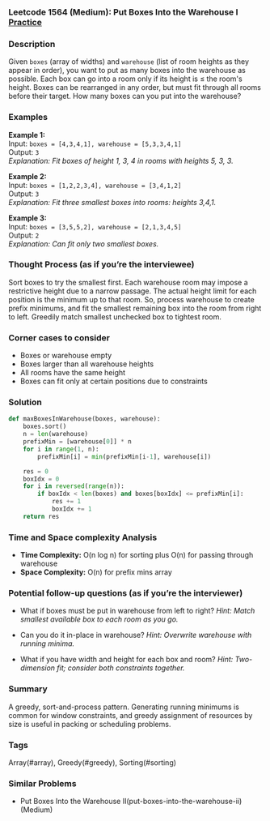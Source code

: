 ### Leetcode 1564 (Medium): Put Boxes Into the Warehouse I [Practice](https://leetcode.com/problems/put-boxes-into-the-warehouse-i)

### Description  
Given `boxes` (array of widths) and `warehouse` (list of room heights as they appear in order), you want to put as many boxes into the warehouse as possible. Each box can go into a room only if its height is ≤ the room's height. Boxes can be rearranged in any order, but must fit through all rooms before their target. How many boxes can you put into the warehouse?

### Examples  

**Example 1:**  
Input: `boxes = [4,3,4,1], warehouse = [5,3,3,4,1]`  
Output: `3`  
*Explanation: Fit boxes of height 1, 3, 4 in rooms with heights 5, 3, 3.*

**Example 2:**  
Input: `boxes = [1,2,2,3,4], warehouse = [3,4,1,2]`  
Output: `3`  
*Explanation: Fit three smallest boxes into rooms: heights 3,4,1.*

**Example 3:**  
Input: `boxes = [3,5,5,2], warehouse = [2,1,3,4,5]`  
Output: `2`  
*Explanation: Can fit only two smallest boxes.*


### Thought Process (as if you’re the interviewee)  
Sort boxes to try the smallest first. Each warehouse room may impose a restrictive height due to a narrow passage. The actual height limit for each position is the minimum up to that room. So, process warehouse to create prefix minimums, and fit the smallest remaining box into the room from right to left. Greedily match smallest unchecked box to tightest room.


### Corner cases to consider  
- Boxes or warehouse empty
- Boxes larger than all warehouse heights
- All rooms have the same height
- Boxes can fit only at certain positions due to constraints


### Solution

```python
def maxBoxesInWarehouse(boxes, warehouse):
    boxes.sort()
    n = len(warehouse)
    prefixMin = [warehouse[0]] * n
    for i in range(1, n):
        prefixMin[i] = min(prefixMin[i-1], warehouse[i])

    res = 0
    boxIdx = 0
    for i in reversed(range(n)):
        if boxIdx < len(boxes) and boxes[boxIdx] <= prefixMin[i]:
            res += 1
            boxIdx += 1
    return res
```

### Time and Space complexity Analysis  

- **Time Complexity:** O(n log n) for sorting plus O(n) for passing through warehouse
- **Space Complexity:** O(n) for prefix mins array


### Potential follow-up questions (as if you’re the interviewer)  

- What if boxes must be put in warehouse from left to right?
  *Hint: Match smallest available box to each room as you go.*

- Can you do it in-place in warehouse?
  *Hint: Overwrite warehouse with running minima.*

- What if you have width and height for each box and room?
  *Hint: Two-dimension fit; consider both constraints together.*

### Summary
A greedy, sort-and-process pattern. Generating running minimums is common for window constraints, and greedy assignment of resources by size is useful in packing or scheduling problems.

### Tags
Array(#array), Greedy(#greedy), Sorting(#sorting)

### Similar Problems
- Put Boxes Into the Warehouse II(put-boxes-into-the-warehouse-ii) (Medium)